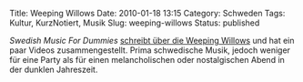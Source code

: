 Title: Weeping Willows
Date: 2010-01-18 13:15
Category: Schweden
Tags: Kultur, KurzNotiert, Musik
Slug: weeping-willows
Status: published

*Swedish Music For Dummies* [schreibt über die Weeping
Willows](http://swedishmusicfordummies.blogspot.com/2010/01/weeping-willows.html)
und hat ein paar Videos zusammengestellt. Prima schwedische Musik,
jedoch weniger für eine Party als für einen melancholischen oder
nostalgischen Abend in der dunklen Jahreszeit.

